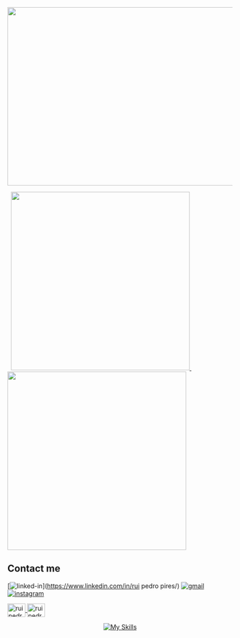 <a href= "https://github.com/RuiPires999/Common-Core" target="blank"> <img align="center" src="https://github.com/RuiPires999/Website-Images/blob/main/Group%201.png" height="400" width="800" /></a>

<div float="left" align="left">
  &nbsp;
    <a href="https://github.com/RuiPires999/Common-Core">
    <img src="https://github.com/RuiPires999/Website-Images/blob/main/Common%20Core%20(1).png" width="400"/>
  </a>
  &nbsp;
    <a href="https://github.com/RuiPires999/Piscine">
    <img src="https://github.com/RuiPires999/Website-Images/blob/main/Group%202.png" width="400"/>
  </a>
</div>

## Contact me
[![linked-in](https://img.shields.io/badge/Linked_In-0077B5?style=for-the-badge&logo=LinkedIn&logoColor=white)](https://www.linkedin.com/in/rui pedro pires/)
[![gmail](https://img.shields.io/badge/Gmail-D14836?style=for-the-badge&logo=Gmail&logoColor=white)](mailto:ruipedro.pires@gmail.com)
[![instagram](https://img.shields.io/badge/Instagram-E4405F?style=for-the-badge&logo=instagram&logoColor=white)](https://www.instagram.com/ruipedro.pires/)
<div>
    <p float="left" align="left">
      <a href="https://linkedin.com/in/rui pedro pires" target="blank"><img align="center" src="https://raw.githubusercontent.com/rahuldkjain/github-profile-readme-generator/master/src/images/icons/Social/linked-in-alt.svg" alt="rui pedro pires" height="30" width="40" />
      </a>
      <a href="https://instagram.com/ruipedro.pires" target="blank"><img align="center" src="https://raw.githubusercontent.com/rahuldkjain/github-profile-readme-generator/master/src/images/icons/Social/instagram.svg" alt="ruipedro.pires" height="30" width="40" />
      </a>
    </p>
</div>

<p align="center">
  <a href="https://skillicons.dev">
    <img src="https://skillicons.dev/icons?i=c,css,html,git,linux,github" alt="My Skills">
  </a>
</p>
